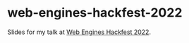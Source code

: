 # web-engines-hackfest-2022
Slides for my talk at [Web Engines Hackfest 2022](https://webengineshackfest.org/2022/).
